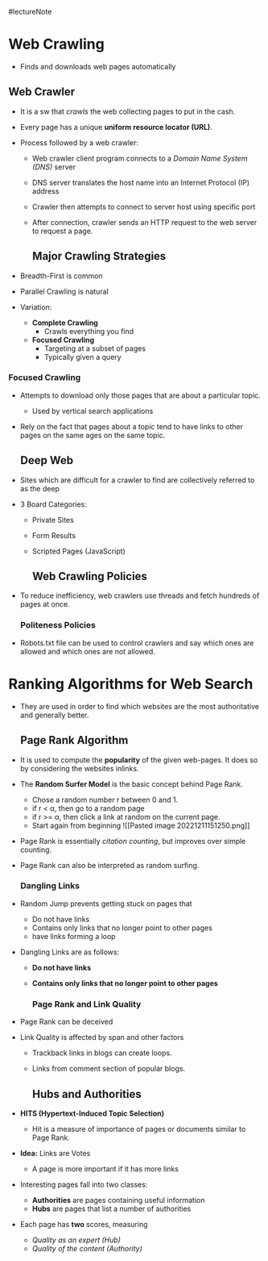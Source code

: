 #lectureNote
# Web Crawling

- Finds and downloads web pages automatically 
## Web Crawler
- It is a sw that _crawls_ the web collecting pages to put in the cash.
- Every page has a unique **uniform resource locator (URL)**.
- Process followed by a web crawler:
    -   Web crawler client program connects to a _Domain Name System (DNS)_ server
    -   DNS server translates the host name into an Internet Protocol (IP) address
    -   Crawler then attempts to connect to server host using specific port
    -   After connection, crawler sends an HTTP request to the web server to request a page.
        
        ## Major Crawling Strategies
        
-   Breadth-First is common
    
-   Parallel Crawling is natural
-   Variation:
    
    -   **Complete Crawling**
        -   Crawls everything you find
    -   **Focused Crawling**
        -   Targeting at a subset of pages
        -   Typically given a query
            
### Focused Crawling
            
- Attempts to download only those pages that are about a particular topic.
	-   Used by vertical search applications
-   Rely on the fact that pages about a topic tend to have links to other pages on the same ages on the same topic.
    
    ## Deep Web
    
-   Sites which are difficult for a crawler to find are collectively referred to as the deep
    
-   3 Board Categories:
    
    -   Private Sites
    -   Form Results
    -   Scripted Pages (JavaScript)
        
        ## Web Crawling Policies
        
-   To reduce inefficiency, web crawlers use threads and fetch hundreds of pages at once.
    
    ### Politeness Policies
    
-   Robots.txt file can be used to control crawlers and say which ones are allowed and which ones are not allowed.
    

# Ranking Algorithms for Web Search

-   They are used in order to find which websites are the most authoritative and generally better.
    
    ## Page Rank Algorithm
    
-   It is used to compute the **popularity** of the given web-pages. It does so by considering the websites inlinks.
    
-   The **Random Surfer Model** is the basic concept behind Page Rank.
    -   Chose a random number r between 0 and 1.
    -   if r < α, then go to a random page
    -   if r >= α, then click a link at random on the current page.
    -   Start again from beginning ![[Pasted image 20221211151250.png]]
-   Page Rank is essentially _citation counting_, but improves over simple counting.
-   Page Rank can also be interpreted as random surfing.
    
    ### Dangling Links
    
-   Random Jump prevents getting stuck on pages that
    
    -   Do not have links
    -   Contains only links that no longer point to other pages
    -   have links forming a loop
-   Dangling Links are as follows:
    
    -   **Do not have links**
    -   **Contains only links that no longer point to other pages**
        
        ### Page Rank and Link Quality
        
-   Page Rank can be deceived
    
-   Link Quality is affected by span and other factors
    
    -   Trackback links in blogs can create loops.
    -   Links from comment section of popular blogs.
        
        ## Hubs and Authorities
        
-   **HITS (Hypertext-Induced Topic Selection)**
    
    -   Hit is a measure of importance of pages or documents similar to Page Rank.
-   **Idea:** Links are Votes
    -   A page is more important if it has more links
-   Interesting pages fall into two classes:
    -   **Authorities** are pages containing useful information
    -   **Hubs** are pages that list a number of authorities
-   Each page has **two** scores, measuring
    -   _Quality as an expert (Hub)_
    -   _Quality of the content (Authority)_